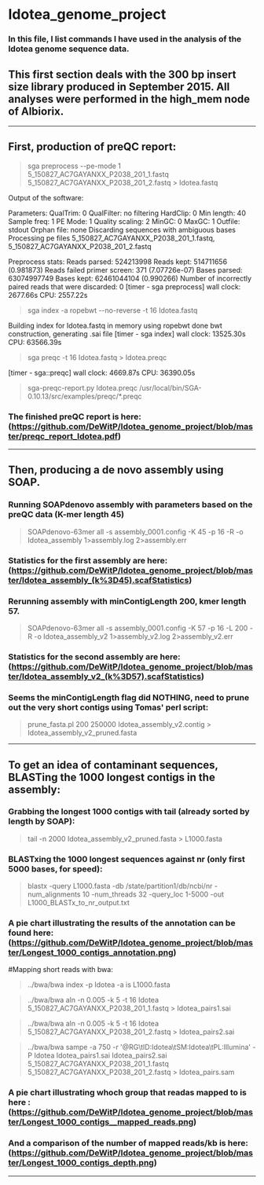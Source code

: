 # Idotea_genome_project
### In this file, I list commands I have used in the analysis of the Idotea genome sequence data.

## This first section deals with the 300 bp insert size library produced in September 2015. All analyses were performed in the high_mem node of Albiorix. 

---------------------------------------
## First, production of preQC report:

>sga preprocess --pe-mode 1 5_150827_AC7GAYANXX_P2038_201_1.fastq 5_150827_AC7GAYANXX_P2038_201_2.fastq > Idotea.fastq

Output of the software:

Parameters:
QualTrim: 0
QualFilter: no filtering
HardClip: 0
Min length: 40
Sample freq: 1
PE Mode: 1
Quality scaling: 2
MinGC: 0
MaxGC: 1
Outfile: stdout
Orphan file: none
Discarding sequences with ambiguous bases
Processing pe files 5_150827_AC7GAYANXX_P2038_201_1.fastq, 5_150827_AC7GAYANXX_P2038_201_2.fastq

Preprocess stats:
Reads parsed:   524213998
Reads kept:     514711656 (0.981873)
Reads failed primer screen:     371 (7.07726e-07)
Bases parsed:   63074997749
Bases kept:     62461044104 (0.990266)
Number of incorrectly paired reads that were discarded: 0
[timer - sga preprocess] wall clock: 2677.66s CPU: 2557.22s

>sga index -a ropebwt --no-reverse -t 16 Idotea.fastq

Building index for Idotea.fastq in memory using ropebwt
         done bwt construction, generating .sai file
[timer - sga index] wall clock: 13525.30s CPU: 63566.39s

>sga preqc -t 16 Idotea.fastq > Idotea.preqc

[timer - sga::preqc] wall clock: 4669.87s CPU: 36390.05s

>sga-preqc-report.py Idotea.preqc /usr/local/bin/SGA-0.10.13/src/examples/preqc/*.preqc

### The finished preQC report is here: (https://github.com/DeWitP/Idotea_genome_project/blob/master/preqc_report_Idotea.pdf)
--------------------------------------

## Then, producing a de novo assembly using SOAP.

### Running SOAPdenovo assembly with parameters based on the preQC data (K-mer length 45)

>SOAPdenovo-63mer all -s assembly_0001.config -K 45 -p 16 -R -o Idotea_assembly 1>assembly.log 2>assembly.err

### Statistics for the first assembly are here: (https://github.com/DeWitP/Idotea_genome_project/blob/master/Idotea_assembly_(k%3D45).scafStatistics)

### Rerunning assembly with minContigLength 200, kmer length 57.

>SOAPdenovo-63mer all -s assembly_0001.config -K 57 -p 16 -L 200 -R -o Idotea_assembly_v2 1>assembly_v2.log 2>assembly_v2.err

### Statistics for the second assembly are here: (https://github.com/DeWitP/Idotea_genome_project/blob/master/Idotea_assembly_v2_(k%3D57).scafStatistics)

### Seems the minContigLength flag did NOTHING, need to prune out the very short contigs using Tomas' perl script:

>prune_fasta.pl 200 250000 Idotea_assembly_v2.contig > Idotea_assembly_v2_pruned.fasta

---------------------------------------

## To get an idea of contaminant sequences, BLASTing the 1000 longest contigs in the assembly:

### Grabbing the longest 1000 contigs with tail (already sorted by length by SOAP):

>tail -n 2000 Idotea_assembly_v2_pruned.fasta > L1000.fasta

### BLASTxing the 1000 longest sequences against nr (only first 5000 bases, for speed):

>blastx -query L1000.fasta -db /state/partition1/db/ncbi/nr -num_alignments 10 -num_threads 32 -query_loc 1-5000 -out L1000_BLASTx_to_nr_output.txt

### A pie chart illustrating the results of the annotation can be found here: (https://github.com/DeWitP/Idotea_genome_project/blob/master/Longest_1000_contigs_annotation.png)

#Mapping short reads with bwa:

>../bwa/bwa index -p Idotea -a is L1000.fasta

>../bwa/bwa aln -n 0.005 -k 5 -t 16 Idotea 5_150827_AC7GAYANXX_P2038_201_1.fastq > Idotea_pairs1.sai

>../bwa/bwa aln -n 0.005 -k 5 -t 16 Idotea 5_150827_AC7GAYANXX_P2038_201_2.fastq > Idotea_pairs2.sai

>../bwa/bwa sampe -a 750 -r '@RG\tID:Idotea\tSM:Idotea\tPL:Illumina' -P Idotea Idotea_pairs1.sai Idotea_pairs2.sai 5_150827_AC7GAYANXX_P2038_201_1.fastq 5_150827_AC7GAYANXX_P2038_201_2.fastq > Idotea_pairs.sam

### A pie chart illustrating whoch group that readas mapped to is here : (https://github.com/DeWitP/Idotea_genome_project/blob/master/Longest_1000_contigs__mapped_reads.png)

### And a comparison of the number of mapped reads/kb is here: (https://github.com/DeWitP/Idotea_genome_project/blob/master/Longest_1000_contigs_depth.png)

-------------------------------------------------------------------

